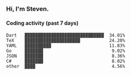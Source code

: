 ### Hi, I'm Steven.

#### Coding activity (past 7 days)
```
Dart   ▓▓▓▓▓▓▓▓▓▓▓▓▓▓▓▓▓▓▓▓▓▓▓▓▓▓▓▓▓▓  34.01%
TeX    ▓▓▓▓▓▓▓▓▓▓▓▓▓▓▓▓▓▓▓▓▓           24.20%
YAML   ▓▓▓▓▓▓▓▓▓▓                      11.83%
Go     ▓▓▓▓▓▓▓                          9.02%
JSON   ▓▓▓▓▓▓▓                          8.36%
C#     ▓▓▓▓▓▓▓                          8.02%
other  ▓▓▓▓                             4.56%
```
